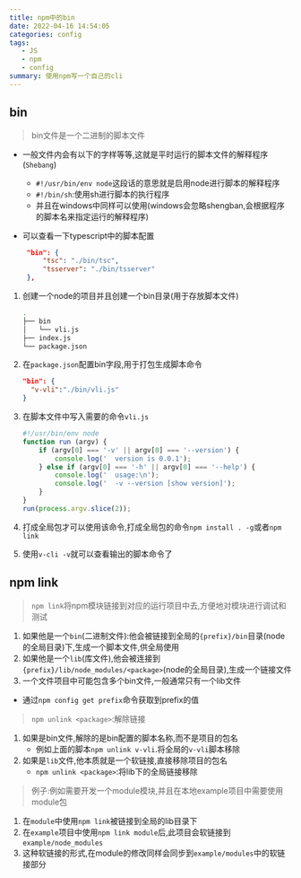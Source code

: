 ```yaml
---
title: npm中的bin
date: 2022-04-16 14:54:05
categories: config
tags: 
   - JS
   - npm
   - config
summary: 使用npm写一个自己的cli
---
```


## bin

> bin文件是一个二进制的脚本文件

* 一般文件内会有以下的字样等等,这就是平时运行的脚本文件的解释程序(`Shebang`)
  * `#!/usr/bin/env node`这段话的意思就是启用node进行脚本的解释程序
  * `#!/bin/sh`:使用sh进行脚本的执行程序
  * 并且在windows中同样可以使用(windows会忽略shengban,会根据程序的脚本名来指定运行的解释程序)

* 可以查看一下typescript中的脚本配置

   ```json  
    "bin": {
        "tsc": "./bin/tsc",
        "tsserver": "./bin/tsserver"
    },
   ```

1. 创建一个node的项目并且创建一个bin目录(用于存放脚本文件)

   ```bash
   .
   ├── bin
   │   └── vli.js
   ├── index.js
   └── package.json
   ```

2. 在`package.json`配置bin字段,用于打包生成脚本命令

   ```json
   "bin": {
     "v-vli":"./bin/vli.js"
   }
   ```

3. 在脚本文件中写入需要的命令`vli.js`

   ```js
   #!/usr/bin/env node
   function run (argv) {
       if (argv[0] === '-v' || argv[0] === '--version') {
           console.log('  version is 0.0.1');
       } else if (argv[0] === '-h' || argv[0] === '--help') {
           console.log('  usage:\n');
           console.log('  -v --version [show version]');
       }
   }
   run(process.argv.slice(2));
   ```

4. 打成全局包才可以使用该命令,打成全局包的命令`npm install . -g`或者`npm link`
5. 使用`v-cli -v`就可以查看输出的脚本命令了

## npm link

>`npm link`将npm模块链接到对应的运行项目中去,方便地对模块进行调试和测试

1. 如果他是一个`bin`(二进制文件):他会被链接到全局的`{prefix}/bin`目录(node的全局目录)下,生成一个脚本文件,供全局使用
2. 如果他是一个`lib`(库文件),他会被连接到`{prefix}/lib/node_modules/<package>`(node的全局目录),生成一个链接文件
3. 一个文件项目中可能包含多个bin文件,一般通常只有一个lib文件

* 通过`npm config get prefix`命令获取到prefix的值

>`npm unlink <package>`:解除链接

1. 如果是bin文件,解除的是bin配置的脚本名称,而不是项目的包名
   * 例如上面的脚本`npm unlink v-vli`.将全局的`v-vli`脚本移除
2. 如果是`lib`文件,他本质就是一个软链接,直接移除项目的包名
   * `npm unlink <package>`:将lib下的全局链接移除

>例子:例如需要开发一个module模块,并且在本地example项目中需要使用module包

1. 在`module`中使用`npm link`被链接到全局的lib目录下
2. 在`example`项目中使用`npm link module`后,此项目会软链接到`example/node_modules`
3. 这种软链接的形式,在module的修改同样会同步到`example/modules`中的软链接部分
